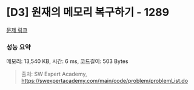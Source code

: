# [D3] 원재의 메모리 복구하기 - 1289 

[문제 링크](https://swexpertacademy.com/main/code/problem/problemDetail.do?contestProbId=AV19AcoKI9sCFAZN) 

### 성능 요약

메모리: 13,540 KB, 시간: 6 ms, 코드길이: 503 Bytes



> 출처: SW Expert Academy, https://swexpertacademy.com/main/code/problem/problemList.do